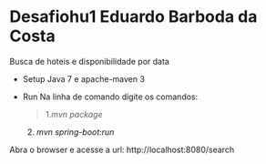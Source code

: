 # Desafiohu1 Eduardo Barboda da Costa
Busca de hoteis e disponibilidade por data

- Setup
 Java 7 e apache-maven 3

- Run
 Na linha de comando digite os comandos: 
	>1.*mvn package*
	2. *mvn spring-boot:run*
	
Abra o browser e acesse a url: http://localhost:8080/search




